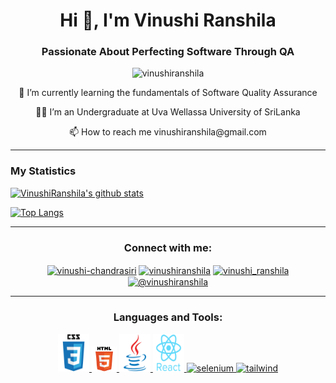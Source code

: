 <h1 align="center">Hi 👋, I'm Vinushi Ranshila</h1>
<h3 align="center">Passionate About Perfecting Software Through QA</h3>

<p align="center"> <img src="https://komarev.com/ghpvc/?username=vinushiranshila&label=Profile%20views&color=0e75b6&style=flat" alt="vinushiranshila" /> </p>
<p align="center">
 🌱 I’m currently learning the fundamentals of Software Quality Assurance
<p align="center">
🧑‍🎓 I’m an Undergraduate at Uva Wellassa University of SriLanka
<p align="center">
 📫 How to reach me vinushiranshila@gmail.com
<hr>
<h3 align="left">My Statistics</h3>

[![VinushiRanshila's github stats](https://github-readme-stats.vercel.app/api?username=VinushiRanshila&show_icons=true&title_color=fff&icon_color=79ff97&text_color=9f9f9f&bg_color=151515)](https://github.com/VinushiRanshila/github-readme-stats)

 [![Top Langs](https://github-readme-stats.vercel.app/api/top-langs/?username=VinushiRanshila&theme=great-gatsby&layout=compact&card_width=445)](https://github.com/anuraghazra/github-readme-stats)

<hr>
<h3 align="center">Connect with me:</h3>
<p align="center">
<a href="https://linkedin.com/in/vinushi-chandrasiri" target="blank"><img align="center" src="https://raw.githubusercontent.com/rahuldkjain/github-profile-readme-generator/master/src/images/icons/Social/linked-in-alt.svg" alt="vinushi-chandrasiri" height="50" width="60" /></a>
<a href="https://fb.com/vinushiranshila" target="blank"><img align="center" src="https://raw.githubusercontent.com/rahuldkjain/github-profile-readme-generator/master/src/images/icons/Social/facebook.svg" alt="vinushiranshila" height="50" width="60" /></a>
<a href="https://instagram.com/vinushi_ranshila" target="blank"><img align="center" src="https://raw.githubusercontent.com/rahuldkjain/github-profile-readme-generator/master/src/images/icons/Social/instagram.svg" alt="vinushi_ranshila" height="50" width="60" /></a>
<a href="https://medium.com/@vinushiranshila" target="blank"><img align="center" src="https://raw.githubusercontent.com/rahuldkjain/github-profile-readme-generator/master/src/images/icons/Social/medium.svg" alt="@vinushiranshila" height="50" width="60" /></a>
</p>
<hr>
<h3 align="center">Languages and Tools:</h3>
<p align="center"> <a href="https://www.w3schools.com/css/" target="_blank" rel="noreferrer"> <img src="https://raw.githubusercontent.com/devicons/devicon/master/icons/css3/css3-original-wordmark.svg" alt="css3" width="50" height="60"/> </a> <a href="https://www.w3.org/html/" target="_blank" rel="noreferrer"> <img src="https://raw.githubusercontent.com/devicons/devicon/master/icons/html5/html5-original-wordmark.svg" alt="html5" width="40" height="40"/> </a> <a href="https://www.java.com" target="_blank" rel="noreferrer"> <img src="https://raw.githubusercontent.com/devicons/devicon/master/icons/java/java-original.svg" alt="java" width="50" height="60"/> </a> <a href="https://reactjs.org/" target="_blank" rel="noreferrer"> <img src="https://raw.githubusercontent.com/devicons/devicon/master/icons/react/react-original-wordmark.svg" alt="react" width="50" height="60"/> </a> <a href="https://www.selenium.dev" target="_blank" rel="noreferrer"> <img src="https://raw.githubusercontent.com/detain/svg-logos/780f25886640cef088af994181646db2f6b1a3f8/svg/selenium-logo.svg" alt="selenium" width="50" height="60"/> </a> <a href="https://tailwindcss.com/" target="_blank" rel="noreferrer"> <img src="https://www.vectorlogo.zone/logos/tailwindcss/tailwindcss-icon.svg" alt="tailwind" width="50" height="60"/> </a> </p>





